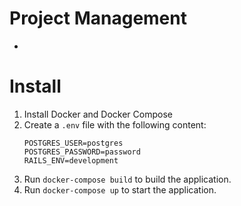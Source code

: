 # Project Management
-
# Install
1. Install Docker and Docker Compose
2. Create a `.env` file with the following content:
    ```
    POSTGRES_USER=postgres
    POSTGRES_PASSWORD=password
    RAILS_ENV=development
    ```
3. Run `docker-compose build` to build the application.
4. Run `docker-compose up` to start the application.

